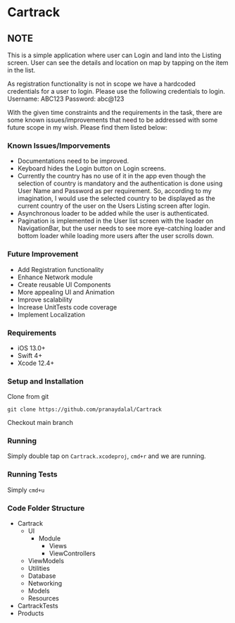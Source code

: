 # Cartrack

## NOTE

This is a simple application where user can Login and land into the Listing screen. User can see the details and location on map by tapping on the item in the list.

As registration functionality is not in scope we have a hardcoded credentials for a user to login. Please use the following credentials to login.
Username: ABC123
Password: abc@123

With the given time constraints and the requirements in the task, there are some known issues/improvements that need to be addressed with some future scope in my wish. Please find them listed below:

### Known Issues/Imporvements
* Documentations need to be improved.
* Keyboard hides the Login button on Login screens.
* Currently the country has no use of it in the app even though the selection of country is mandatory and the authentication is done using User Name and Password as per requirement. So, according to my imagination, I would use the selected country to be displayed as the current country of the user on the Users Listing screen after login.
* Asynchronous loader to be added while the user is authenticated.
* Pagination is implemented in the User list screen with the loader on NavigationBar, but the user needs to see more eye-catching loader and bottom loader while loading more users after the user scrolls down.

### Future Improvement
* Add Registration functionality
* Enhance Network module
* Create reusable UI Components
* More appealing UI and Animation
* Improve scalability
* Increase UnitTests code coverage
* Implement Localization

### Requirements
* iOS 13.0+
* Swift 4+
* Xcode 12.4+

### Setup and Installation

Clone from git
```
git clone https://github.com/pranaydalal/Cartrack
```
Checkout main branch

### Running

Simply double tap on `Cartrack.xcodeproj`,  `cmd+r` and we are running.

### Running Tests
Simply `cmd+u`

### Code Folder Structure
* Cartrack
    * UI
        * Module
          * Views
          * ViewControllers
    * ViewModels
    * Utilities
    * Database
    * Networking
    * Models
    * Resources
 * CartrackTests
 * Products
 
